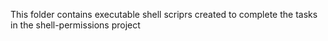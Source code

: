 This folder contains executable shell scriprs created to complete the tasks in the shell-permissions project
